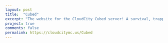 ```yaml
---
layout: post
title:  "Cubed"
excerpt: "The website for the CloudCity Cubed server! A survival, trapped in a cube!"
project: true
comments: false
permalink: https://cloudcitymc.us/Cubed
---
```

